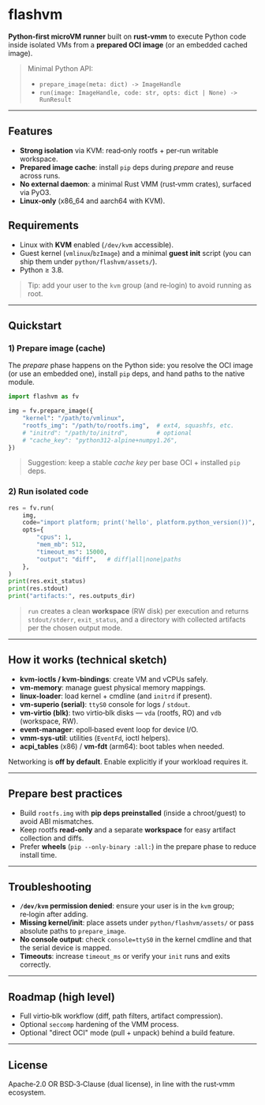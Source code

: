 # flashvm

**Python‑first microVM runner** built on **rust‑vmm** to execute Python code inside isolated VMs from a **prepared OCI image** (or an embedded cached image).

> Minimal Python API:
>
> - `prepare_image(meta: dict) -> ImageHandle`
> - `run(image: ImageHandle, code: str, opts: dict | None) -> RunResult`

---

## Features

- **Strong isolation** via KVM: read‑only rootfs + per‑run writable workspace.
- **Prepared image cache**: install `pip` deps during *prepare* and reuse across runs.
- **No external daemon**: a minimal Rust VMM (rust‑vmm crates), surfaced via PyO3.
- **Linux‑only** (x86_64 and aarch64 with KVM).

## Requirements

- Linux with **KVM** enabled (`/dev/kvm` accessible).
- Guest kernel (`vmlinux`/`bzImage`) and a minimal **guest init** script (you can ship them under `python/flashvm/assets/`).
- Python ≥ 3.8.

> Tip: add your user to the `kvm` group (and re‑login) to avoid running as root.

---

## Quickstart

### 1) Prepare image (cache)

The *prepare* phase happens on the Python side: you resolve the OCI image (or use an embedded one), install `pip` deps, and hand paths to the native module.

```python
import flashvm as fv

img = fv.prepare_image({
    "kernel": "/path/to/vmlinux",
    "rootfs_img": "/path/to/rootfs.img",  # ext4, squashfs, etc.
    # "initrd": "/path/to/initrd",        # optional
    # "cache_key": "python312-alpine+numpy1.26",
})
```

> Suggestion: keep a stable *cache key* per base OCI + installed `pip` deps.

### 2) Run isolated code

```python
res = fv.run(
    img,
    code="import platform; print('hello', platform.python_version())",
    opts={
        "cpus": 1,
        "mem_mb": 512,
        "timeout_ms": 15000,
        "output": "diff",   # diff|all|none|paths
    },
)
print(res.exit_status)
print(res.stdout)
print("artifacts:", res.outputs_dir)
```

> `run` creates a clean **workspace** (RW disk) per execution and returns `stdout/stderr`, `exit_status`, and a directory with collected artifacts per the chosen output mode.

---

## How it works (technical sketch)

- **kvm-ioctls / kvm-bindings**: create VM and vCPUs safely.
- **vm-memory**: manage guest physical memory mappings.
- **linux-loader**: load kernel + cmdline (and `initrd` if present).
- **vm-superio (serial)**: `ttyS0` console for logs / `stdout`.
- **vm-virtio (blk)**: two virtio‑blk disks — `vda` (rootfs, RO) and `vdb` (workspace, RW).
- **event-manager**: epoll‑based event loop for device I/O.
- **vmm-sys-util**: utilities (`EventFd`, ioctl helpers).
- **acpi_tables** (x86) / **vm-fdt** (arm64): boot tables when needed.

Networking is **off by default**. Enable explicitly if your workload requires it.

---

## Prepare best practices

- Build `rootfs.img` with **pip deps preinstalled** (inside a chroot/guest) to avoid ABI mismatches.
- Keep rootfs **read‑only** and a separate **workspace** for easy artifact collection and diffs.
- Prefer **wheels** (`pip --only-binary :all:`) in the prepare phase to reduce install time.

---

## Troubleshooting

- **`/dev/kvm` permission denied**: ensure your user is in the `kvm` group; re‑login after adding.
- **Missing kernel/init**: place assets under `python/flashvm/assets/` or pass absolute paths to `prepare_image`.
- **No console output**: check `console=ttyS0` in the kernel cmdline and that the serial device is mapped.
- **Timeouts**: increase `timeout_ms` or verify your `init` runs and exits correctly.

---

## Roadmap (high level)

- Full virtio‑blk workflow (diff, path filters, artifact compression).
- Optional `seccomp` hardening of the VMM process.
- Optional "direct OCI" mode (pull + unpack) behind a build feature.

---

## License

Apache‑2.0 OR BSD‑3‑Clause (dual license), in line with the rust‑vmm ecosystem.
